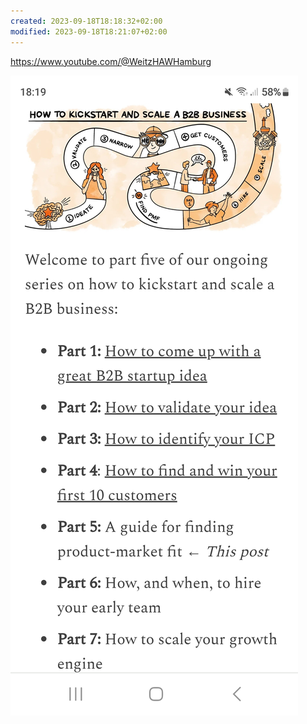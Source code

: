 ```yaml
---
created: 2023-09-18T18:18:32+02:00
modified: 2023-09-18T18:21:07+02:00
---
```


https://www.youtube.com/@WeitzHAWHamburg

![Image](./6217a9ac910c33130910a2986d861717.jpg)

